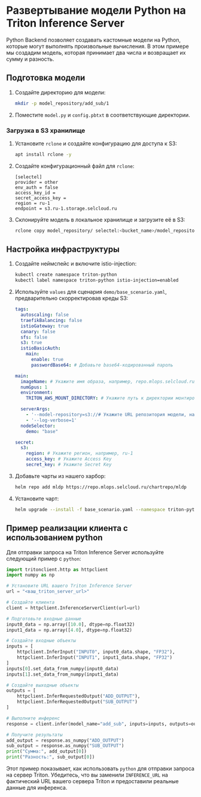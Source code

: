# Развертывание модели Python на Triton Inference Server

Python Backend позволяет создавать кастомные модели на Python, которые могут выполнять произвольные вычисления. В этом примере мы создадим модель, которая принимает два числа и возвращает их сумму и разность.

## Подготовка модели

1. Создайте директорию для модели:
   ```bash
   mkdir -p model_repository/add_sub/1
   ```

2. Поместите `model.py` и `config.pbtxt` в соответствующие директории.

### Загрузка в S3 хранилище

1. Установите `rclone` и создайте конфигурацию для доступа к S3:
   ```bash
   apt install rclone -y
   ```

2. Создайте конфигурационный файл для `rclone`:
   ```
   [selectel]
   provider = other
   env_auth = false
   access_key_id =
   secret_access_key =
   region = ru-1
   endpoint = s3.ru-1.storage.selcloud.ru
   ```

3. Склонируйте модель в локальное хранилище и загрузите её в S3:
   ```bash
   rclone copy model_repository/ selectel:<bucket_name>/model_repository
   ```

## Настройка инфраструктуры

1. Создайте неймспейс и включите istio-injection:
   ```bash
   kubectl create namespace triton-python
   kubectl label namespace triton-python istio-injection=enabled
   ```

2. Используйте `values` для сценария `demo/base_scenario.yaml`, предварительно скорректировав креды S3:

   ```yaml
   tags:
     autoscaling: false
     traefikBalancing: false
     istioGateway: true
     canary: false
     sfs: false
     s3: true
     istioBasicAuth:
       main:
         enable: true
         passwordBase64: # Добавьте base64-кодированный пароль

   main:
     imageName: # Укажите имя образа, например, repo.mlops.selcloud.ru/mldp/triton_transformer_server:24.05-zstd
     numGpus: 1
     environment:
       TRITON_AWS_MOUNT_DIRECTORY: # Укажите путь к директории монтирования AWS, например, /opt/tritonserver

     serverArgs:
       - '--model-repository=s3://# Укажите URL репозитория модели, например, https://s3.ru-1.storage.selcloud.ru:443/<bucket_name>/model_repository'
       - '--log-verbose=1'
     nodeSelector:
       demo: "base"

   secret:
     s3:
       region: # Укажите регион, например, ru-1
       access_key: # Укажите Access Key
       secret_key: # Укажите Secret Key
   ```

3. Добавьте чарты из нашего харбор:
   ```bash
   helm repo add mldp https://repo.mlops.selcloud.ru/chartrepo/mldp
   ```

4. Установите чарт:
   ```bash
   helm upgrade --install -f base_scenario.yaml --namespace triton-python triton-python mldp/triton-inference-server 
   ```

## Пример реализации клиента с использованием python

Для отправки запроса на Triton Inference Server используйте следующий пример с `python`:

```python
import tritonclient.http as httpclient
import numpy as np

# Установите URL вашего Triton Inference Server
url = "<ваш_triton_server_url>"

# Создайте клиента
client = httpclient.InferenceServerClient(url=url)

# Подготовьте входные данные
input0_data = np.array([10.0], dtype=np.float32)
input1_data = np.array([4.0], dtype=np.float32)

# Создайте входные объекты
inputs = [
    httpclient.InferInput("INPUT0", input0_data.shape, "FP32"),
    httpclient.InferInput("INPUT1", input1_data.shape, "FP32")
]
inputs[0].set_data_from_numpy(input0_data)
inputs[1].set_data_from_numpy(input1_data)

# Создайте выходные объекты
outputs = [
    httpclient.InferRequestedOutput("ADD_OUTPUT"),
    httpclient.InferRequestedOutput("SUB_OUTPUT")
]

# Выполните инференс
response = client.infer(model_name="add_sub", inputs=inputs, outputs=outputs)

# Получите результаты
add_output = response.as_numpy("ADD_OUTPUT")
sub_output = response.as_numpy("SUB_OUTPUT")
print("Сумма:", add_output[0])
print("Разность:", sub_output[0])
```

Этот пример показывает, как использовать `python` для отправки запроса на сервер Triton. Убедитесь, что вы заменили `INFERENCE_URL` на фактический URL вашего сервера Triton и предоставили реальные данные для инференса. 